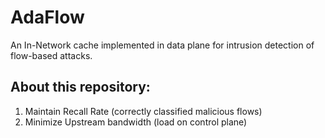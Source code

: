 # AdaFlow
An In-Network cache implemented in data plane for intrusion detection of flow-based attacks. 

## About this repository:
1. Maintain Recall Rate (correctly classified malicious flows)
2. Minimize Upstream bandwidth (load on control plane)
